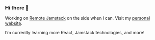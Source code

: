 ### Hi there 👋

Working on [Remote Jamstack](https://remotejamstack.com) on the side when I can. Visit my [personal website](https://chrishrtmn.com).

I’m currently learning more React, Jamstack technologies, and more!
